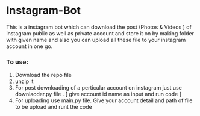 # Instagram-Bot
This is a instagram bot which can download the post (Photos &amp; Videos ) of instagram public as well as private account and store it on by making folder with given name and also you can upload all  these file to your instagram account in one go.

### To use:

1. Download the repo file
2. unzip it
3. For post downloading of a perticular account on instagram just use downlaoder.py file . [ give account id name as input and run code ]
4. For uploading use main.py file. Give your account detail and path of file to be upload and runt the code
   


